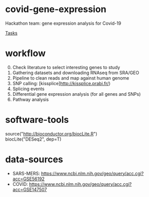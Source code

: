 # covid-gene-expression
Hackathon team: gene expression analysis for Covid-19

[Tasks](https://github.com/avantikalal/covid-gene-expression/projects/1)

# workflow
0. Check literature to select interesting genes to study
1. Gathering datasets and downloading RNAseq from SRA/GEO 
2. Pipeline to clean reads and map against human genome
3. SNP calling: [kissplice]http://kissplice.prabi.fr/)
4. Splicing events
5. Differential gene expression analysis (for all genes and SNPs)
6. Pathway analysis

# software-tools

source("http://bioconductor.org/biocLite.R")  
biocLite("DESeq2", dep=T)

# data-sources
- SARS-MERS: https://www.ncbi.nlm.nih.gov/geo/query/acc.cgi?acc=GSE56192  
- COVID: https://www.ncbi.nlm.nih.gov/geo/query/acc.cgi?acc=GSE147507  
